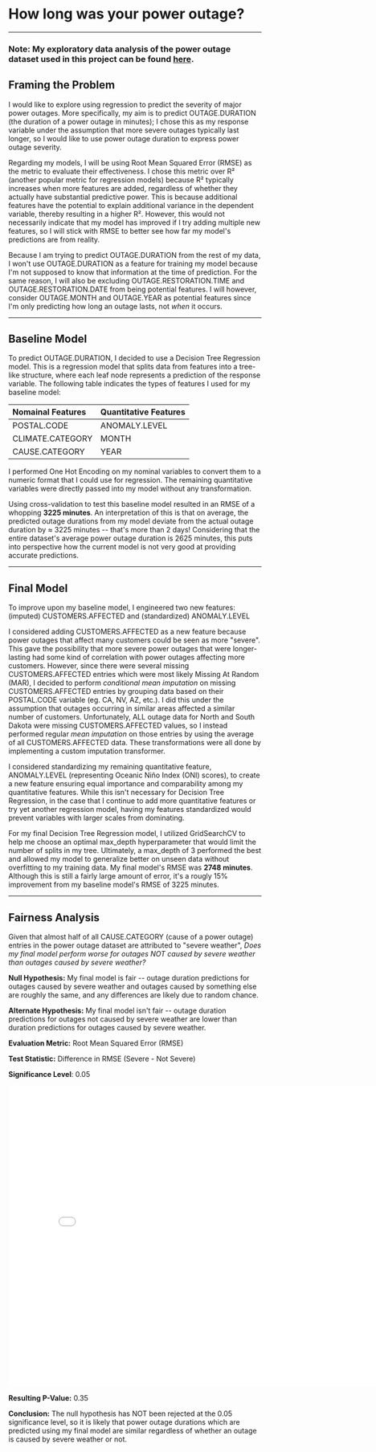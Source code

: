 # How long was your power outage?


---
### Note: My exploratory data analysis of the power outage dataset used in this project can be found [here](https://www.youtube.com/watch?v=dQw4w9WgXcQ).

## Framing the Problem 

I would like to explore using regression to predict the severity of major power outages. More specifically, my aim is to predict OUTAGE.DURATION (the duration of a power outage in minutes); I chose this as my response variable under the assumption that more severe outages typically last longer, so I would like to use power outage duration to express power outage severity. 

Regarding my models, I will be using Root Mean Squared Error (RMSE) as the metric to evaluate their effectiveness. I chose this metric over R² (another popular metric for regression models) because R² typically increases when more features are added, regardless of whether they actually have substantial predictive power. This is because additional features have the potential to explain additional variance in the dependent variable, thereby resulting in a higher R². However, this would not necessarily indicate that my model has improved if I try adding multiple new features, so I will stick with RMSE to better see how far my model's predictions are from reality.

Because I am trying to predict OUTAGE.DURATION from the rest of my data, I won't use OUTAGE.DURATION as a feature for training my model because I'm not supposed to know that information at the time of prediction. For the same reason, I will also be excluding OUTAGE.RESTORATION.TIME and OUTAGE.RESTORATION.DATE from being potential features. I will however, consider OUTAGE.MONTH and OUTAGE.YEAR as potential features since I'm only predicting how long an outage lasts, not *when* it occurs.



---

## Baseline Model

To predict OUTAGE.DURATION, I decided to use a Decision Tree Regression model. This is a regression model that splits data from features into a tree-like structure, where each leaf node represents a prediction of the response variable. The following table indicates the types of features I used for my baseline model:

| Nomainal Features   | Quantitative Features   |
|:--------------------|:------------------------|
| POSTAL.CODE         | ANOMALY.LEVEL           |
| CLIMATE.CATEGORY    | MONTH                   |
| CAUSE.CATEGORY      | YEAR                    |

I performed One Hot Encoding on my nominal variables to convert them to a numeric format that I could use for regression. The remaining quantitative variables were directly passed into my model without any transformation.

Using cross-validation to test this baseline model resulted in an RMSE of a whopping **3225 minutes**. An interpretation of this is that on average, the predicted outage durations from my model deviate from the actual outage duration by ≈ 3225 minutes -- that's more than 2 days! Considering that the entire dataset's average power outage duration is 2625 minutes, this puts into perspective how the current model is not very good at providing accurate predictions. 



---

## Final Model

To improve upon my baseline model, I engineered two new features: (imputed) CUSTOMERS.AFFECTED and (standardized) ANOMALY.LEVEL

I considered adding CUSTOMERS.AFFECTED as a new feature because power outages that affect many customers could be seen as more "severe". This gave the possibility that more severe power outages that were longer-lasting had some kind of correlation with power outages affecting more customers. However, since there were several missing CUSTOMERS.AFFECTED entries which were most likely Missing At Random (MAR), I decided to perform *conditional mean imputation* on missing CUSTOMERS.AFFECTED entries by grouping data based on their POSTAL.CODE variable (eg. CA, NV, AZ, etc.). I did this  under the assumption that outages occurring in similar areas affected a similar number of customers. Unfortunately, ALL outage data for North and South Dakota were missing CUSTOMERS.AFFECTED values, so I instead performed regular *mean imputation* on those entries by using the average of all CUSTOMERS.AFFECTED data. These transformations were all done by implementing a custom imputation transformer.


I considered standardizing my remaining quantitative feature, ANOMALY.LEVEL (representing Oceanic Niño Index (ONI) scores), to create a new feature ensuring equal importance and comparability among my quantitative features. While this isn't necessary for Decision Tree Regression, in the case that I continue to add more quantitative features or try yet another regression model, having my features standardized would prevent variables with larger scales from dominating. 


For my final Decision Tree Regression model, I utilized GridSearchCV to help me choose an optimal max_depth hyperparameter that would limit the number of splits in my tree. Ultimately, a max_depth of 3 performed the best and allowed my model to generalize better on unseen data without overfitting to my training data. My final model's RMSE was **2748 minutes**. Although this is still a fairly large amount of error, it's a rougly 15% improvement from my baseline model's RMSE of 3225 minutes.



---

## Fairness Analysis

Given that almost half of all CAUSE.CATEGORY (cause of a power outage) entries in the power outage dataset are attributed to "severe weather", *Does my final model perform worse for outages NOT caused by severe weather than outages caused by severe weather?*

**Null Hypothesis:** My final model is fair -- outage duration predictions for outages caused by severe weather and outages caused by something else are roughly the same, and any differences are likely due to random chance.

**Alternate Hypothesis:** My final model isn't fair -- outage duration predictions for outages not caused by severe weather are lower than duration predictions for outages caused by severe weather.

**Evaluation Metric:** Root Mean Squared Error (RMSE)

**Test Statistic:** Difference in RMSE (Severe - Not Severe)

**Significance Level**: 0.05
<iframe src="ass/hyp.html" width=800 height=600 frameBorder=0></iframe>


**Resulting P-Value:** 0.35

**Conclusion:** The null hypothesis has NOT been rejected at the 0.05 significance level, so it is likely that power outage durations which are predicted using my final model are similar regardless of whether an outage is caused by severe weather or not. 






